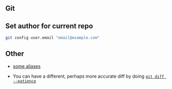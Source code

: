 ## Git

## Set author for current repo

```sh
git config user.email "email@example.com"
```

## Other

- [some aliases](https://github.com/Bash-it/bash-it/blob/master/aliases/available/git.aliases.bash)

- You can have a different, perhaps more accurate diff by doing [`git diff --patience`](https://stackoverflow.com/a/36551123/1446845)
